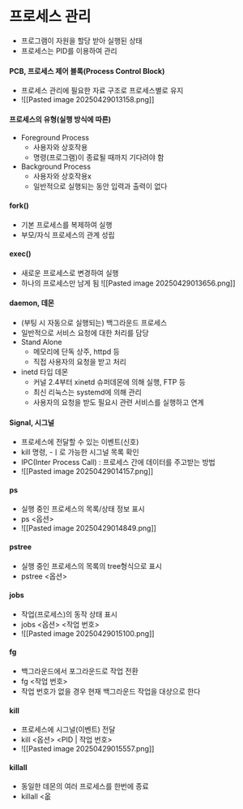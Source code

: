 # 프로세스 관리
- 프로그램이 자원을 할당 받아 실행된 상태
- 프로세스는 PID를 이용하여 관리

#### PCB, 프로세스 제어 블록(Process Control Block)
- 프로세스 관리에 필요한 자료 구조로 프로세스별로 유지
- ![[Pasted image 20250429013158.png]]

#### 프로세스의 유형(실행 방식에 따른)
- Foreground Process
	- 사용자와 상호작용
	- 명령(프로그램)이 종료될 때까지 기다려야 함
- Background Process
	- 사용자와 상호작용x
	- 일반적으로 실행되는 동안 입력과 출력이 없다

#### fork()
- 기본 프로세스를 복제하여 실행
- 부모/자식 프로세스의 관계 성립

#### exec()
- 새로운 프로세스로 변경하여 실행
- 하나의 프로세스만 남게 됨
![[Pasted image 20250429013656.png]]

#### daemon, 데몬
- (부팅 시 자동으로 실행되는) 백그라운드 프로세스
- 일반적으로 서비스 요청에 대한 처리를 담당
- Stand Alone
	- 메모리에 단독 상주, httpd 등
	- 직접 사용자의 요청을 받고 처리
- inetd 타입 데몬
	- 커널 2.4부터 xinetd 슈퍼데몬에 의해 실행, FTP 등
	- 최신 리눅스는 systemd에 의해 관리
	- 사용자의 요청을 받도 필요시 관련 서비스를 실행하고 연계

#### Signal, 시그널
- 프로세스에 전달할 수 있는 이벤트(신호)
- kill 명령, -ㅣ로 가능한 시그널 목록 확인
- IPC(Inter Process Call) : 프로세스 간에 데이터를 주고받는 방법
- ![[Pasted image 20250429014157.png]]

#### ps
- 실행 중인 프로세스의 목록/상태 정보 표시
- ps <옵션>
- ![[Pasted image 20250429014849.png]]

#### pstree
- 실행 중인 프로세스의 목록의 tree형식으로 표시
- pstree <옵션>

#### jobs
- 작업(프로세스)의 동작 상태 표시
- jobs <옵션> <작업 번호>
- ![[Pasted image 20250429015100.png]]

#### fg
- 백그라운드에서 포그라운드로 작업 전환
- fg <작업 번호>
- 작업 번호가 없을 경우 현재 백그라운드 작업을 대상으로 한다

#### kill
- 프로세스에 시그널(이벤트) 전달
- kill <옵션> <PID | 작업 번호>
- ![[Pasted image 20250429015557.png]]

#### killall
- 동일한 데몬의 여러 프로세스를 한번에 종료
- killall <옶